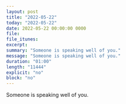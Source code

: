 ```yaml
---
layout: post
title: "2022-05-22"
today: "2022-05-22"
date: 2022-05-22 00:00:00 0000
file:
file_itunes:
excerpt:
summary: "Someone is speaking well of you."
message: "Someone is speaking well of you."
duration: "01:00"
length: "11444"
explicit: "no"
block: "no"
---
```

Someone is speaking well of you.

